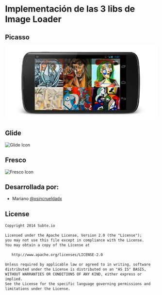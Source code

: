 # Implementación de las 3 libs de Image Loader

## Picasso
![Glide Icon](https://github.com/square/picasso/blob/master/website/static/sample.png)

## Glide
![Glide Icon](https://github.com/bumptech/glide/blob/master/static/glide_logo.png)

## Fresco
![Fresco Icon](http://frescolib.org/static/fresco-hero-logo.png)


## Desarrollada por:

- Mariano  [@xsincrueldadx](https://twitter.com/xsincrueldadx)


## License

    Copyright 2014 Subte.io

    Licensed under the Apache License, Version 2.0 (the "License");
    you may not use this file except in compliance with the License.
    You may obtain a copy of the License at

       http://www.apache.org/licenses/LICENSE-2.0

    Unless required by applicable law or agreed to in writing, software
    distributed under the License is distributed on an "AS IS" BASIS,
    WITHOUT WARRANTIES OR CONDITIONS OF ANY KIND, either express or implied.
    See the License for the specific language governing permissions and
    limitations under the License.